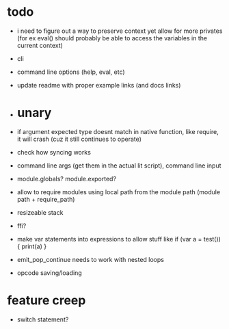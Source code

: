 # todo

* i need to figure out a way to preserve context yet allow for more privates (for ex eval() should probably be able to access the variables in the current context)

* cli
* command line options (help, eval, etc)
* update readme with proper example links (and docs links)

* # unary
* if argument expected type doesnt match in native function, like require, it will crash (cuz it still continues to operate)
* check how syncing works
* command line args (get them in the actual lit script), command line input
* module.globals? module.exported?
* allow to require modules using local path from the module path (module path + require_path)
* resizeable stack
* ffi?

* make var statements into expressions to allow stuff like if (var a = test()) { print(a) }
* emit_pop_continue needs to work with nested loops
* opcode saving/loading

# feature creep

* switch statement?
